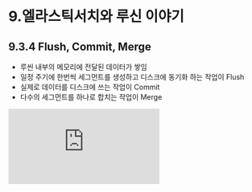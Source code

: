 # 9.엘라스틱서치와 루신 이야기
## 9.3.4 Flush, Commit, Merge
- 루씬 내부의 메모리에 전달된 데이터가 쌓임
- 일정 주기에 한번씩 세그먼트를 생성하고 디스크에 동기화 하는 작업이 Flush
- 실제로 데이터를 디스크에 쓰는 작업이 Commit
- 다수의 세그먼트를 하나로 합치는 작업이 Merge

[![Video Label](http://blog.mikemccandless.com/2011/02/visualizing-lucenes-segment-merges.html)](https://youtu.be/YW0bOvLp72E)


    